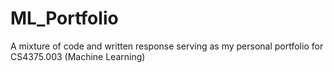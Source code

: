 # ML_Portfolio
A mixture of code and written response serving as my personal portfolio for CS4375.003 (Machine Learning)
